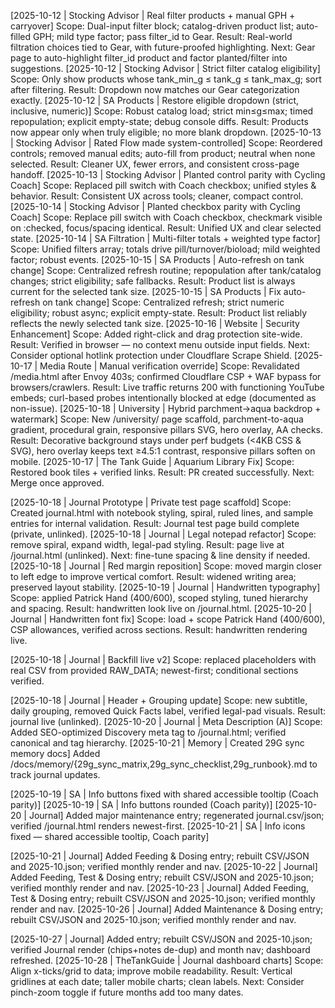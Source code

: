 [2025-10-12 | Stocking Advisor | Real filter products + manual GPH + carryover]
Scope: Dual-input filter block; catalog-driven product list; auto-filled GPH; mild type factor; pass filter_id to Gear.
Result: Real-world filtration choices tied to Gear, with future-proofed highlighting.
Next: Gear page to auto-highlight filter_id product and factor planted/filter into suggestions.
[2025-10-12 | Stocking Advisor | Strict filter catalog eligibility]
Scope: Only show products whose tank_min_g ≤ tank_g ≤ tank_max_g; sort after filtering.
Result: Dropdown now matches our Gear categorization exactly.
[2025-10-12 | SA Products | Restore eligible dropdown (strict, inclusive, numeric)]
Scope: Robust catalog load; strict min≤g≤max; timed repopulation; explicit empty-state; debug console diffs.
Result: Products now appear only when truly eligible; no more blank dropdown.
[2025-10-13 | Stocking Advisor | Rated Flow made system-controlled]
Scope: Reordered controls; removed manual edits; auto-fill from product; neutral when none selected.
Result: Cleaner UX, fewer errors, and consistent cross-page handoff.
[2025-10-13 | Stocking Advisor | Planted control parity with Cycling Coach]
Scope: Replaced pill switch with Coach checkbox; unified styles & behavior.
Result: Consistent UX across tools; cleaner, compact control.
[2025-10-14 | Stocking Advisor | Planted checkbox parity with Cycling Coach]
Scope: Replace pill switch with Coach checkbox, checkmark visible on :checked, focus/spacing identical.
Result: Unified UX and clear selected state.
[2025-10-14 | SA Filtration | Multi-filter totals + weighted type factor]
Scope: Unified filters array; totals drive pill/turnover/bioload; mild weighted factor; robust events.
[2025-10-15 | SA Products | Auto-refresh on tank change]
Scope: Centralized refresh routine; repopulation after tank/catalog changes; strict eligibility; safe fallbacks.
Result: Product list is always current for the selected tank size.
[2025-10-15 | SA Products | Fix auto-refresh on tank change]
Scope: Centralized refresh; strict numeric eligibility; robust async; explicit empty-state.
Result: Product list reliably reflects the newly selected tank size.
[2025-10-16 | Website | Security Enhancement]
Scope: Added right-click and drag protection site-wide.
Result: Verified in browser — no context menu outside input fields.
Next: Consider optional hotlink protection under Cloudflare Scrape Shield.
[2025-10-17 | Media Route | Manual verification override]
Scope: Revalidated /media.html after Envoy 403s; confirmed Cloudflare CSP + WAF bypass for browsers/crawlers.
Result: Live traffic returns 200 with functioning YouTube embeds; curl-based probes intentionally blocked at edge (documented as non-issue).
[2025-10-18 | University | Hybrid parchment→aqua backdrop + watermark]
Scope: New /university/ page scaffold, parchment-to-aqua gradient, procedural grain, responsive pillars SVG, hero overlay, AA checks.
Result: Decorative background stays under perf budgets (<4KB CSS & SVG), hero overlay keeps text ≥4.5:1 contrast, responsive pillars soften on mobile.
[2025-10-17 | The Tank Guide | Aquarium Library Fix]
Scope: Restored book tiles + verified links.
Result: PR created successfully.
Next: Merge once approved.

[2025-10-18 | Journal Prototype | Private test page scaffold]
Scope: Created journal.html with notebook styling, spiral, ruled lines, and sample entries for internal validation.
Result: Journal test page build complete (private, unlinked).
[2025-10-18 | Journal | Legal notepad refactor]
Scope: remove spiral, expand width, legal-pad styling.
Result: page live at /journal.html (unlinked).
Next: fine-tune spacing & line density if needed.
[2025-10-18 | Journal | Red margin reposition]
Scope: moved margin closer to left edge to improve vertical comfort.
Result: widened writing area; preserved layout stability.
[2025-10-19 | Journal | Handwritten typography]
Scope: applied Patrick Hand (400/600), scoped styling, tuned hierarchy and spacing.
Result: handwritten look live on /journal.html.
[2025-10-20 | Journal | Handwritten font fix]
Scope: load + scope Patrick Hand (400/600), CSP allowances, verified across sections.
Result: handwritten rendering live.

[2025-10-18 | Journal | Backfill live v2] Scope: replaced placeholders with real CSV from provided RAW_DATA; newest-first; conditional sections verified.

[2025-10-18 | Journal | Header + Grouping update] Scope: new subtitle, daily grouping, removed Quick Facts label, verified legal-pad visuals.
Result: journal live (unlinked).
[2025-10-20 | Journal | Meta Description (A)] Scope: Added SEO-optimized Discovery meta tag to /journal.html; verified canonical and tag hierarchy.
[2025-10-21 | Memory | Created 29G sync memory docs] Added /docs/memory/{29g_sync_matrix,29g_sync_checklist,29g_runbook}.md to track journal updates.

[2025-10-19 | SA | Info buttons fixed with shared accessible tooltip (Coach parity)]
[2025-10-19 | SA | Info buttons rounded (Coach parity)]
[2025-10-20 | Journal] Added major maintenance entry; regenerated journal.csv/json; verified /journal.html renders newest-first.
[2025-10-21 | SA | Info icons fixed — shared accessible tooltip, Coach parity]

[2025-10-21 | Journal] Added Feeding & Dosing entry; rebuilt CSV/JSON and 2025-10.json; verified monthly render and nav.
[2025-10-22 | Journal] Added Feeding, Test & Dosing entry; rebuilt CSV/JSON and 2025-10.json; verified monthly render and nav.
[2025-10-23 | Journal] Added Feeding, Test & Dosing entry; rebuilt CSV/JSON and 2025-10.json; verified monthly render and nav.
[2025-10-26 | Journal] Added Maintenance & Dosing entry; rebuilt CSV/JSON and 2025-10.json; verified monthly render and nav.

[2025-10-27 | Journal] Added entry; rebuilt CSV/JSON and 2025-10.json; verified Journal render (chips+notes de-dup) and month nav; dashboard refreshed.
[2025-10-28 | TheTankGuide | Journal dashboard charts] Scope: Align x-ticks/grid to data; improve mobile readability. Result: Vertical gridlines at each date; taller mobile charts; clean labels. Next: Consider pinch-zoom toggle if future months add too many dates.
